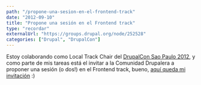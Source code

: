 ```yaml
---
path: "/propone-una-sesion-en-el-frontend-track"
date: "2012-09-10"
title: "Propone una sesión en el Frontend track"
type: "recordar"
externalUrl: "https://groups.drupal.org/node/252528"
categories: ["Drupal", "DrupalCon"]
---
```


Estoy colaborando como Local Track Chair del [DrupalCon Sao Paulo 2012](http://saopaulo2012.drupal.org/), y como parte de mis tareas está el invitar a la Comunidad Drupalera a proponer una sesión (o dos!) en el Frontend track, bueno, [aquí queda mi invitación](http://groups.drupal.org/node/252528) :)
